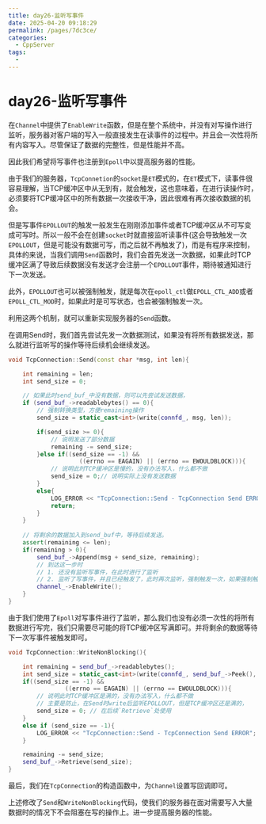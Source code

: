 ```yaml
---
title: day26-监听写事件
date: 2025-04-20 09:18:29
permalink: /pages/7dc3ce/
categories:
  - CppServer
tags:
  - 
---
```

# day26-监听写事件

在`Channel`中提供了`EnableWrite`函数，但是在整个系统中，并没有对写操作进行监听，服务器对客户端的写入一般直接发生在读事件的过程中。并且会一次性将所有内容写入。尽管保证了数据的完整性，但是性能并不高。

因此我们希望将写事件也注册到`Epoll`中以提高服务器的性能。

由于我们的服务器，`TcpConnetion`的`socket`是`ET`模式的，在`ET`模式下，读事件很容易理解，当TCP缓冲区中从无到有，就会触发，这也意味着，在进行读操作时，必须要将TCP缓冲区中的所有数据一次接收干净，因此很难有再次接收数据的机会。

但是写事件`EPOLLOUT`的触发一般发生在刚刚添加事件或者TCP缓冲区从不可写变成可写时。所以一般不会在创建`socket`时就直接监听读事件(这会导致触发一次`EPOLLOUT`，但是可能没有数据可写，而之后就不再触发了)，而是有程序来控制，具体的来说，当我们调用`Send`函数时，我们会首先发送一次数据，如果此时TCP缓冲区满了导致后续数据没有发送才会注册一个`EPOLLOUT`事件，期待被通知进行下一次发送。


此外，`EPOLLOUT`也可以被强制触发，就是每次在`epoll_ctl`做`EPOLL_CTL_ADD`或者`EPOLL_CTL_MOD`时，如果此时是可写状态，也会被强制触发一次。

利用这两个机制，就可以重新实现服务器的`Send`函数。

在调用Send时，我们首先尝试先发一次数据测试，如果没有将所有数据发送，那么就进行监听写的操作等待后续机会继续发送。
```c++
void TcpConnection::Send(const char *msg, int len){

    int remaining = len;
    int send_size = 0;

    // 如果此时send_buf_中没有数据，则可以先尝试发送数据，
    if (send_buf_->readablebytes() == 0){
        // 强制转换类型，方便remaining操作
        send_size = static_cast<int>(write(connfd_, msg, len));

        if(send_size >= 0){
            // 说明发送了部分数据
            remaining -= send_size;
        }else if((send_size == -1) && 
                    ((errno == EAGAIN) || (errno == EWOULDBLOCK))){
            // 说明此时TCP缓冲区是慢的，没有办法写入，什么都不做
            send_size = 0;// 说明实际上没有发送数据
        }
        else{
            LOG_ERROR << "TcpConnection::Send - TcpConnection Send ERROR";
            return;
        }
    }
    
    // 将剩余的数据加入到send_buf中，等待后续发送。
    assert(remaining <= len);
    if(remaining > 0){
        send_buf_->Append(msg + send_size, remaining);
        // 到达这一步时
        // 1. 还没有监听写事件，在此时进行了监听
        // 2. 监听了写事件，并且已经触发了，此时再次监听，强制触发一次，如果强制触发失败，仍然可以等待后续TCP缓冲区可写。
        channel_->EnableWrite();
    }
}
```

由于我们使用了`Epoll`对写事件进行了监听，那么我们也没有必须一次性的将所有数据进行写完，我们只需要尽可能的将TCP缓冲区写满即可。并将剩余的数据等待下一次写事件被触发即可。

```c++
void TcpConnection::WriteNonBlocking(){

    int remaining = send_buf_->readablebytes();
    int send_size = static_cast<int>(write(connfd_, send_buf_->Peek(), remaining));
    if((send_size == -1) && 
                ((errno == EAGAIN) || (errno == EWOULDBLOCK))){
        // 说明此时TCP缓冲区是满的，没有办法写入，什么都不做 
        // 主要是防止，在Send时write后监听EPOLLOUT，但是TCP缓冲区还是满的，
        send_size = 0; // 在后续`Retrieve`处使用
    }
    else if (send_size == -1){
        LOG_ERROR << "TcpConnection::Send - TcpConnection Send ERROR";
    }

    remaining -= send_size;
    send_buf_->Retrieve(send_size);
}
```

最后，我们在`TcpConnection`的构造函数中，为`Channel`设置写回调即可。

上述修改了`Send`和`WriteNonBlocking`代码，使我们的服务器在面对需要写入大量数据时的情况下不会阻塞在写的操作上。进一步提高服务器的性能。
